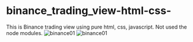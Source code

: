 # binance_trading_view-html-css-
This is Binance trading view using pure html, css, javascript. Not used the node modules.
![binance01](https://user-images.githubusercontent.com/121115889/213983440-af53ddc6-6850-40b1-a004-7402e17fd275.png)
![binance01](https://user-images.githubusercontent.com/121115889/213983561-b1d80e5d-ac65-4ecf-8310-9a53fef58644.png)
